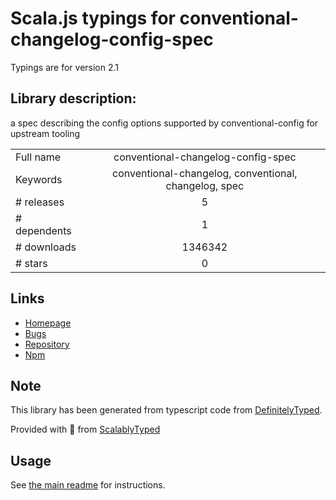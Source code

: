 
# Scala.js typings for conventional-changelog-config-spec

Typings are for version 2.1

## Library description:
a spec describing the config options supported by conventional-config for upstream tooling

|                    |                 |
| ------------------ | :-------------: |
| Full name          | conventional-changelog-config-spec |
| Keywords           | conventional-changelog, conventional, changelog, spec |
| # releases         | 5 |
| # dependents       | 1 |
| # downloads        | 1346342 |
| # stars            | 0 |

## Links
- [Homepage](https://github.com/conventional-changelog/conventional-changelog-config-spec#readme)
- [Bugs](https://github.com/conventional-changelog/conventional-changelog-config-spec/issues)
- [Repository](https://github.com/conventional-changelog/conventional-changelog-config-spec)
- [Npm](https://www.npmjs.com/package/conventional-changelog-config-spec)
    


## Note
This library has been generated from typescript code from [DefinitelyTyped](https://definitelytyped.org).

Provided with :purple_heart: from [ScalablyTyped](https://github.com/oyvindberg/ScalablyTyped)

## Usage
See [the main readme](../../readme.md) for instructions.


